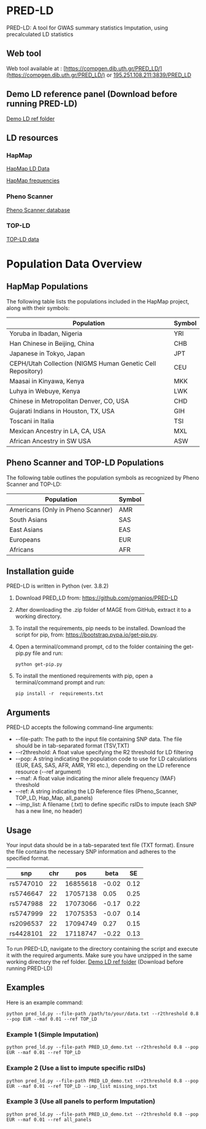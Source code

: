 # PRED-LD
PRED-LD: A tool for GWAS summary statistics Imputation, using precalculated LD statistics
 
## Web tool
Web tool available at :  [https://compgen.dib.uth.gr/PRED_LD/](https://compgen.dib.uth.gr/PRED_LD/)
  or [195.251.108.211:3839/PRED_LD](http://195.251.108.211:3839/PRED_LD/)

## Demo LD reference panel (Download before running PRED-LD)
[Demo LD ref folder](https://drive.google.com/file/d/1mCpiDJZiO9XdBe-6Y0fbXGraF62QqFn5/view?usp=drive_link)


## LD resources 
### HapMap
[HapMap LD Data](https://ftp.ncbi.nlm.nih.gov/hapmap/ld_data/latest/)

[HapMap frequencies](https://ftp.ncbi.nlm.nih.gov/hapmap/frequencies/latest_phaseIII_ncbi_b36/fwd_strand/non-redundant/)

### Pheno Scanner 
[Pheno Scanner database](http://www.phenoscanner.medschl.cam.ac.uk/)

### TOP-LD
[TOP-LD data](http://topld.genetics.unc.edu/downloads/downloads/)


# Population Data Overview
 
## HapMap Populations

The following table lists the populations included in the HapMap project, along with their symbols:
 
| Population | Symbol |
|------------|--------|
| Yoruba in Ibadan, Nigeria | YRI |
| Han Chinese in Beijing, China | CHB |
| Japanese in Tokyo, Japan | JPT |
| CEPH/Utah Collection (NIGMS Human Genetic Cell Repository) | CEU |
| Maasai in Kinyawa, Kenya | MKK |
| Luhya in Webuye, Kenya | LWK |
| Chinese in Metropolitan Denver, CO, USA | CHD |
| Gujarati Indians in Houston, TX, USA | GIH |
| Toscani in Italia | TSI |
| Mexican Ancestry in LA, CA, USA | MXL |
| African Ancestry in SW USA | ASW |
 
 
## Pheno Scanner and TOP-LD Populations

The following table outlines the population symbols as recognized by Pheno Scanner and TOP-LD:
 
| Population | Symbol |
|------------|--------|
| Americans (Only in Pheno Scanner) | AMR |
| South Asians | SAS |
| East Asians | EAS |
| Europeans | EUR |
| Africans | AFR |

 
## Installation guide
PRED-LD is written in Python (ver. 3.8.2)

1)	Download PRED_LD from: https://github.com/gmanios/PRED-LD

2)	After downloading the .zip folder of MAGE from GitHub, extract it to a working directory. 

3)	Το install the requirements, pip needs to be installed. Download the script for pip, from: https://bootstrap.pypa.io/get-pip.py.

4)	Open a terminal/command prompt, cd to the folder containing the get-pip.py file and run:
    ```
    python get-pip.py
    ```

5)	To install the mentioned requirements with pip, open a terminal/command prompt and run:
    ```
    pip install -r  requirements.txt
    ```
    
## Arguments
PRED-LD accepts the following command-line arguments:

- --file-path: The path to the input file containing SNP data. The file should be in tab-separated format (TSV,TXT) 
- --r2threshold: A float value specifying the R2 threshold for LD filtering 
- --pop: A string indicating the population code to use for LD calculations (EUR, EAS, SAS, AFR, AMR, YRI etc.), depending on the LD reference resource (--ref argument)
- --maf: A float value indicating the minor allele frequency (MAF) threshold
- --ref: A string indicating the LD Reference files (Pheno_Scanner, TOP_LD, Hap_Map, all_panels)
- --imp_list: A filename (.txt) to define specific rsIDs to impute (each SNP has a new line, no header)

## Usage

Your input data should be in a tab-separated text file (TXT format). Ensure the file contains the necessary SNP information and adheres to the specified format.


| snp       | chr  | pos       | beta | SE  |
|-----------|------|-----------|------|-----|
| rs5747010 | 22 | 16855618| -0.02| 0.12|
| rs5746647 | 22 | 17057138| 0.05 | 0.25|
| rs5747988 | 22| 17073066| -0.17| 0.22|
| rs5747999 | 22| 17075353| -0.07| 0.14|
| rs2096537 | 22| 17094749| 0.27 | 0.15|
| rs4428101 | 22| 17118747| -0.22| 0.13|


To run PRED-LD, navigate to the directory containing the script and execute it with the required arguments. Make sure you have unzipped in the same working directory the ref folder. [Demo LD ref folder](https://drive.google.com/file/d/1mCpiDJZiO9XdBe-6Y0fbXGraF62QqFn5/view?usp=drive_link) (Download before running PRED-LD)

## Examples

Here is an example command:
```` 
python pred_ld.py --file-path /path/to/your/data.txt --r2threshold 0.8 --pop EUR --maf 0.01 --ref TOP_LD
````

### Example 1 (Simple Imputation)
```` 
python pred_ld.py --file-path PRED_LD_demo.txt --r2threshold 0.8 --pop EUR --maf 0.01 --ref TOP_LD
````

### Example 2 (Use a list to impute specific rsIDs)
```` 
python pred_ld.py --file-path PRED_LD_demo.txt --r2threshold 0.8 --pop EUR --maf 0.01 --ref TOP_LD --imp_list missing_snps.txt 
````

### Example 3 (Use all panels to perform Imputation)
```` 
python pred_ld.py --file-path PRED_LD_demo.txt --r2threshold 0.8 --pop EUR --maf 0.01 --ref all_panels 
````
